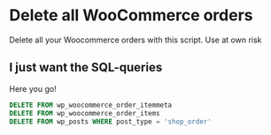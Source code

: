 # Delete all WooCommerce orders
Delete all your Woocommerce orders with this script. Use at own risk

## I just want the SQL-queries
Here you go!
```sql
DELETE FROM wp_woocommerce_order_itemmeta
DELETE FROM wp_woocommerce_order_items
DELETE FROM wp_posts WHERE post_type = 'shop_order'
```
